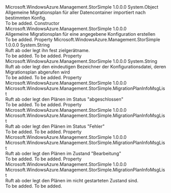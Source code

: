 <Type Name="MigrationPlanMsg" FullName="Microsoft.WindowsAzure.Management.StorSimple.MigrationPlanMsg">
  <TypeSignature Language="C#" Value="public class MigrationPlanMsg" />
  <TypeSignature Language="ILAsm" Value=".class public auto ansi beforefieldinit MigrationPlanMsg extends System.Object" />
  <TypeSignature Language="DocId" Value="T:Microsoft.WindowsAzure.Management.StorSimple.MigrationPlanMsg" />
  <TypeSignature Language="VB.NET" Value="Public Class MigrationPlanMsg" />
  <TypeSignature Language="F#" Value="type MigrationPlanMsg = class" />
  <AssemblyInfo>
    <AssemblyName>Microsoft.WindowsAzure.Management.StorSimple</AssemblyName>
    <AssemblyVersion>1.0.0.0</AssemblyVersion>
  </AssemblyInfo>
  <Base>
    <BaseTypeName>System.Object</BaseTypeName>
  </Base>
  <Interfaces />
  <Docs>
    <summary>
            Allgemeine Migrationsplan für aller Datencontainer importiert nach bestimmten Konfig.
            </summary>
    <remarks>To be added.</remarks>
  </Docs>
  <Members>
    <Member MemberName=".ctor">
      <MemberSignature Language="C#" Value="public MigrationPlanMsg (Microsoft.WindowsAzure.Management.StorSimple.Models.MigrationPlan migrationPlan);" />
      <MemberSignature Language="ILAsm" Value=".method public hidebysig specialname rtspecialname instance void .ctor(class Microsoft.WindowsAzure.Management.StorSimple.Models.MigrationPlan migrationPlan) cil managed" />
      <MemberSignature Language="DocId" Value="M:Microsoft.WindowsAzure.Management.StorSimple.MigrationPlanMsg.#ctor(Microsoft.WindowsAzure.Management.StorSimple.Models.MigrationPlan)" />
      <MemberSignature Language="F#" Value="new Microsoft.WindowsAzure.Management.StorSimple.MigrationPlanMsg : Microsoft.WindowsAzure.Management.StorSimple.Models.MigrationPlan -&gt; Microsoft.WindowsAzure.Management.StorSimple.MigrationPlanMsg" Usage="new Microsoft.WindowsAzure.Management.StorSimple.MigrationPlanMsg migrationPlan" />
      <MemberType>Constructor</MemberType>
      <AssemblyInfo>
        <AssemblyName>Microsoft.WindowsAzure.Management.StorSimple</AssemblyName>
        <AssemblyVersion>1.0.0.0</AssemblyVersion>
      </AssemblyInfo>
      <Parameters>
        <Parameter Name="migrationPlan" Type="Microsoft.WindowsAzure.Management.StorSimple.Models.MigrationPlan" />
      </Parameters>
      <Docs>
        <param name="migrationPlan"></param>
        <summary>
            Allgemeine Migrationsplan für eine angegebene Konfiguration erstellen
            </summary>
        <remarks>To be added.</remarks>
      </Docs>
    </Member>
    <Member MemberName="DeviceName">
      <MemberSignature Language="C#" Value="public string DeviceName { get; set; }" />
      <MemberSignature Language="ILAsm" Value=".property instance string DeviceName" />
      <MemberSignature Language="DocId" Value="P:Microsoft.WindowsAzure.Management.StorSimple.MigrationPlanMsg.DeviceName" />
      <MemberSignature Language="VB.NET" Value="Public Property DeviceName As String" />
      <MemberSignature Language="F#" Value="member this.DeviceName : string with get, set" Usage="Microsoft.WindowsAzure.Management.StorSimple.MigrationPlanMsg.DeviceName" />
      <MemberType>Property</MemberType>
      <AssemblyInfo>
        <AssemblyName>Microsoft.WindowsAzure.Management.StorSimple</AssemblyName>
        <AssemblyVersion>1.0.0.0</AssemblyVersion>
      </AssemblyInfo>
      <ReturnValue>
        <ReturnType>System.String</ReturnType>
      </ReturnValue>
      <Docs>
        <summary>
            Ruft ab oder legt ihn fest zielgerätname.
            </summary>
        <value>To be added.</value>
        <remarks>To be added.</remarks>
      </Docs>
    </Member>
    <Member MemberName="LegacyConfigId">
      <MemberSignature Language="C#" Value="public string LegacyConfigId { get; set; }" />
      <MemberSignature Language="ILAsm" Value=".property instance string LegacyConfigId" />
      <MemberSignature Language="DocId" Value="P:Microsoft.WindowsAzure.Management.StorSimple.MigrationPlanMsg.LegacyConfigId" />
      <MemberSignature Language="VB.NET" Value="Public Property LegacyConfigId As String" />
      <MemberSignature Language="F#" Value="member this.LegacyConfigId : string with get, set" Usage="Microsoft.WindowsAzure.Management.StorSimple.MigrationPlanMsg.LegacyConfigId" />
      <MemberType>Property</MemberType>
      <AssemblyInfo>
        <AssemblyName>Microsoft.WindowsAzure.Management.StorSimple</AssemblyName>
        <AssemblyVersion>1.0.0.0</AssemblyVersion>
      </AssemblyInfo>
      <ReturnValue>
        <ReturnType>System.String</ReturnType>
      </ReturnValue>
      <Docs>
        <summary>
            Ruft ab oder legt den eindeutigen Bezeichner der Konfigurationsdatei, deren Migrationsplan abgerufen wird
            </summary>
        <value>To be added.</value>
        <remarks>To be added.</remarks>
      </Docs>
    </Member>
    <Member MemberName="MigrationTimeEstimationCompleted">
      <MemberSignature Language="C#" Value="public Microsoft.WindowsAzure.Management.StorSimple.MigrationPlanInfoMsgList MigrationTimeEstimationCompleted { get; set; }" />
      <MemberSignature Language="ILAsm" Value=".property instance class Microsoft.WindowsAzure.Management.StorSimple.MigrationPlanInfoMsgList MigrationTimeEstimationCompleted" />
      <MemberSignature Language="DocId" Value="P:Microsoft.WindowsAzure.Management.StorSimple.MigrationPlanMsg.MigrationTimeEstimationCompleted" />
      <MemberSignature Language="VB.NET" Value="Public Property MigrationTimeEstimationCompleted As MigrationPlanInfoMsgList" />
      <MemberSignature Language="F#" Value="member this.MigrationTimeEstimationCompleted : Microsoft.WindowsAzure.Management.StorSimple.MigrationPlanInfoMsgList with get, set" Usage="Microsoft.WindowsAzure.Management.StorSimple.MigrationPlanMsg.MigrationTimeEstimationCompleted" />
      <MemberType>Property</MemberType>
      <AssemblyInfo>
        <AssemblyName>Microsoft.WindowsAzure.Management.StorSimple</AssemblyName>
        <AssemblyVersion>1.0.0.0</AssemblyVersion>
      </AssemblyInfo>
      <ReturnValue>
        <ReturnType>Microsoft.WindowsAzure.Management.StorSimple.MigrationPlanInfoMsgList</ReturnType>
      </ReturnValue>
      <Docs>
        <summary>
            Ruft ab oder legt den Plänen im Status "abgeschlossen"
            </summary>
        <value>To be added.</value>
        <remarks>To be added.</remarks>
      </Docs>
    </Member>
    <Member MemberName="MigrationTimeEstimationFailed">
      <MemberSignature Language="C#" Value="public Microsoft.WindowsAzure.Management.StorSimple.MigrationPlanInfoMsgList MigrationTimeEstimationFailed { get; set; }" />
      <MemberSignature Language="ILAsm" Value=".property instance class Microsoft.WindowsAzure.Management.StorSimple.MigrationPlanInfoMsgList MigrationTimeEstimationFailed" />
      <MemberSignature Language="DocId" Value="P:Microsoft.WindowsAzure.Management.StorSimple.MigrationPlanMsg.MigrationTimeEstimationFailed" />
      <MemberSignature Language="VB.NET" Value="Public Property MigrationTimeEstimationFailed As MigrationPlanInfoMsgList" />
      <MemberSignature Language="F#" Value="member this.MigrationTimeEstimationFailed : Microsoft.WindowsAzure.Management.StorSimple.MigrationPlanInfoMsgList with get, set" Usage="Microsoft.WindowsAzure.Management.StorSimple.MigrationPlanMsg.MigrationTimeEstimationFailed" />
      <MemberType>Property</MemberType>
      <AssemblyInfo>
        <AssemblyName>Microsoft.WindowsAzure.Management.StorSimple</AssemblyName>
        <AssemblyVersion>1.0.0.0</AssemblyVersion>
      </AssemblyInfo>
      <ReturnValue>
        <ReturnType>Microsoft.WindowsAzure.Management.StorSimple.MigrationPlanInfoMsgList</ReturnType>
      </ReturnValue>
      <Docs>
        <summary>
            Ruft ab oder legt den Plänen im Status "Fehler"
            </summary>
        <value>To be added.</value>
        <remarks>To be added.</remarks>
      </Docs>
    </Member>
    <Member MemberName="MigrationTimeEstimationInProgress">
      <MemberSignature Language="C#" Value="public Microsoft.WindowsAzure.Management.StorSimple.MigrationPlanInfoMsgList MigrationTimeEstimationInProgress { get; set; }" />
      <MemberSignature Language="ILAsm" Value=".property instance class Microsoft.WindowsAzure.Management.StorSimple.MigrationPlanInfoMsgList MigrationTimeEstimationInProgress" />
      <MemberSignature Language="DocId" Value="P:Microsoft.WindowsAzure.Management.StorSimple.MigrationPlanMsg.MigrationTimeEstimationInProgress" />
      <MemberSignature Language="VB.NET" Value="Public Property MigrationTimeEstimationInProgress As MigrationPlanInfoMsgList" />
      <MemberSignature Language="F#" Value="member this.MigrationTimeEstimationInProgress : Microsoft.WindowsAzure.Management.StorSimple.MigrationPlanInfoMsgList with get, set" Usage="Microsoft.WindowsAzure.Management.StorSimple.MigrationPlanMsg.MigrationTimeEstimationInProgress" />
      <MemberType>Property</MemberType>
      <AssemblyInfo>
        <AssemblyName>Microsoft.WindowsAzure.Management.StorSimple</AssemblyName>
        <AssemblyVersion>1.0.0.0</AssemblyVersion>
      </AssemblyInfo>
      <ReturnValue>
        <ReturnType>Microsoft.WindowsAzure.Management.StorSimple.MigrationPlanInfoMsgList</ReturnType>
      </ReturnValue>
      <Docs>
        <summary>
            Ruft ab oder legt den Plänen im Zustand "Bearbeitung"
            </summary>
        <value>To be added.</value>
        <remarks>To be added.</remarks>
      </Docs>
    </Member>
    <Member MemberName="MigrationTimeEstimationNotStarted">
      <MemberSignature Language="C#" Value="public Microsoft.WindowsAzure.Management.StorSimple.MigrationPlanInfoMsgList MigrationTimeEstimationNotStarted { get; set; }" />
      <MemberSignature Language="ILAsm" Value=".property instance class Microsoft.WindowsAzure.Management.StorSimple.MigrationPlanInfoMsgList MigrationTimeEstimationNotStarted" />
      <MemberSignature Language="DocId" Value="P:Microsoft.WindowsAzure.Management.StorSimple.MigrationPlanMsg.MigrationTimeEstimationNotStarted" />
      <MemberSignature Language="VB.NET" Value="Public Property MigrationTimeEstimationNotStarted As MigrationPlanInfoMsgList" />
      <MemberSignature Language="F#" Value="member this.MigrationTimeEstimationNotStarted : Microsoft.WindowsAzure.Management.StorSimple.MigrationPlanInfoMsgList with get, set" Usage="Microsoft.WindowsAzure.Management.StorSimple.MigrationPlanMsg.MigrationTimeEstimationNotStarted" />
      <MemberType>Property</MemberType>
      <AssemblyInfo>
        <AssemblyName>Microsoft.WindowsAzure.Management.StorSimple</AssemblyName>
        <AssemblyVersion>1.0.0.0</AssemblyVersion>
      </AssemblyInfo>
      <ReturnValue>
        <ReturnType>Microsoft.WindowsAzure.Management.StorSimple.MigrationPlanInfoMsgList</ReturnType>
      </ReturnValue>
      <Docs>
        <summary>
            Ruft ab oder legt den Plänen im nicht gestarteten Zustand sind.
            </summary>
        <value>To be added.</value>
        <remarks>To be added.</remarks>
      </Docs>
    </Member>
  </Members>
</Type>